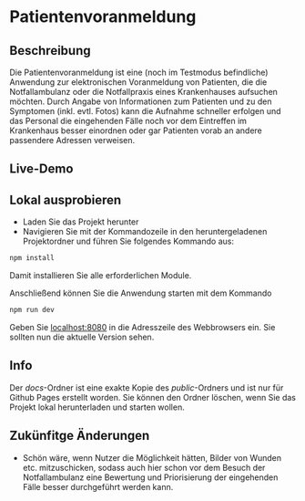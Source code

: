 # Patientenvoranmeldung

## Beschreibung
Die Patientenvoranmeldung ist eine (noch im Testmodus befindliche) Anwendung
zur elektronischen Voranmeldung von Patienten, die die Notfallambulanz oder die Notfallpraxis
eines Krankenhauses aufsuchen möchten. Durch Angabe von Informationen zum Patienten und zu den
Symptomen (inkl. evtl. Fotos) kann die Aufnahme schneller erfolgen und das Personal die eingehenden Fälle
noch vor dem Eintreffen im Krankenhaus besser einordnen oder gar Patienten vorab an andere passendere Adressen verweisen.

## Live-Demo



## Lokal ausprobieren

* Laden Sie das Projekt herunter
* Navigieren Sie mit der Kommandozeile 
in den heruntergeladenen Projektordner
und führen Sie folgendes Kommando aus:

```bash
npm install
```
Damit installieren Sie alle erforderlichen Module.

Anschließend können Sie die Anwendung starten mit dem Kommando

```bash
npm run dev
```

Geben Sie [localhost:8080](http://localhost:8080) in die Adresszeile des Webbrowsers ein. Sie sollten nun die aktuelle Version sehen.



## Info
Der *docs*-Ordner ist eine exakte Kopie des *public*-Ordners und ist nur
für Github Pages erstellt worden. Sie können den Ordner löschen, wenn Sie
das Projekt lokal herunterladen und starten wollen.

## Zukünfitge Änderungen
* Schön wäre, wenn Nutzer die Möglichkeit hätten, Bilder von Wunden etc. mitzuschicken, sodass auch hier schon vor dem Besuch der Notfallambulanz eine Bewertung und Priorisierung der eingehenden Fälle besser durchgeführt werden kann.

